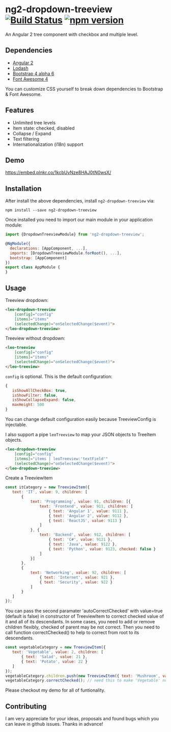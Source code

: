 # ng2-dropdown-treeview [![Build Status](https://travis-ci.org/leovo2708/ng2-dropdown-treeview.svg?branch=master)](https://travis-ci.org/leovo2708/ng2-dropdown-treeview) [![npm version](https://img.shields.io/npm/v/ng2-dropdown-treeview.svg)](https://www.npmjs.com/package/ng2-dropdown-treeview)

An Angular 2 tree component with checkbox and multiple level.

## Dependencies

* [Angular 2](https://angular.io)
* [Lodash](https://lodash.com)
* [Bootstrap 4 alpha 6](https://v4-alpha.getbootstrap.com)
* [Font Awesome 4](http://fontawesome.io)

You can customize CSS yourself to break down dependencies to Bootstrap & Font Awesome.

## Features

* Unlimited tree levels
* Item state: checked, disabled
* Collapse / Expand
* Text filtering
* Internationalization (i18n) support

## Demo

https://embed.plnkr.co/1kcbUvNze8HAJ0tN0wsX/

## Installation

After install the above dependencies, install `ng2-dropdown-treeview` via:
```shell
npm install --save ng2-dropdown-treeview
```
Once installed you need to import our main module in your application module:
```js
import {DropdownTreeviewModule} from 'ng2-dropdown-treeview';

@NgModule({
  declarations: [AppComponent, ...],
  imports: [DropdownTreeviewModule.forRoot(), ...],  
  bootstrap: [AppComponent]
})
export class AppModule {
}
```

## Usage

Treeview dropdown:
```html
<leo-dropdown-treeview
    [config]="config"
    [items]="items"
    (selectedChange)="onSelectedChange($event)">
</leo-dropdown-treeview>
```

Treeview without dropdown:
```html
<leo-treeview
    [config]="config"
    [items]="items"
    (selectedChange)="onSelectedChange($event)">
</leo-treeview>
```

 `config` is optional. This is the default configuration:
 ```js
 {
    isShowAllCheckBox: true,
    isShowFilter: false,
    isShowCollapseExpand: false,
    maxHeight: 500
}
```
You can change default configuration easily because TreeviewConfig is injectable.

I also support a pipe `leoTreeview` to map your JSON objects to TreeItem objects.
```html
<leo-dropdown-treeview
    [config]="config"
    [items]="items | leoTreeview:'textField'"
    (selectedChange)="onSelectedChange($event)">
</leo-dropdown-treeview>
```

Create a TreeviewItem
 ```js
 const itCategory = new TreeviewItem({
    text: 'IT', value: 9, children: [
        {
            text: 'Programming', value: 91, children: [{
                text: 'Frontend', value: 911, children: [
                    { text: 'Angular 1', value: 9111 },
                    { text: 'Angular 2', value: 9112 },
                    { text: 'ReactJS', value: 9113 }
                ]
            }, {
                text: 'Backend', value: 912, children: [
                    { text: 'C#', value: 9121 },
                    { text: 'Java', value: 9122 },
                    { text: 'Python', value: 9123, checked: false }
                ]
            }]
        },
        {
            text: 'Networking', value: 92, children: [
                { text: 'Internet', value: 921 },
                { text: 'Security', value: 922 }
            ]
        }
    ]
});
```

You can pass the second paramater 'autoCorrectChecked' with value=true (default is false) in constructor of TreeviewItem to correct checked value of it and all of its descendants. In some cases, you need to add or remove children flexibly, checked of parent may be not correct. Then you need to call function correctChecked() to help to correct from root to its descendants.
 ```js
const vegetableCategory = new TreeviewItem({
    text: 'Vegetable', value: 2, children: [
        { text: 'Salad', value: 21 },
        { text: 'Potato', value: 22 }
    ]
});
vegetableCategory.children.push(new TreeviewItem({ text: 'Mushroom', value: 23 }));
vegetableCategory.correctChecked(); // need this to make 'Vegetable' node to change checked value from true to false
 ```

Please checkout my demo for all of funtionality.

## Contributing

I am very appreciate for your ideas, proposals and found bugs which you can leave in github issues. Thanks in advance!